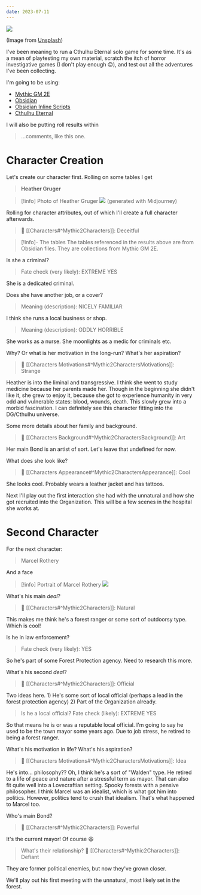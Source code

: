 ```yaml
---
date: 2023-07-11
---
```


![](https://i.imgur.com/CJS1gYT.png)

(Image from [Unsplash](https://unsplash.com/photos/93N0UST8BGc))

I've been meaning to run a Cthulhu Eternal solo game for some time. It's as a mean of playtesting my own material, scratch the itch of horror investigative games (I don't play enough 😔), and test out all the adventures I've been collecting.

I'm going to be using:

- [Mythic GM 2E](https://www.drivethrurpg.com/product/422929/Mythic-Game-Master-Emulator-Second-Edition)
- [Obsidian](https://obsidian.md/)
- [Obsidian Inline Scripts](https://github.com/jon-heard/obsidian-inline-scripts)
- [Cthulhu Eternal](https://www.drivethrurpg.com/product/384110/Cthulhu-Eternal--Modern-Age-SRD)

I will also be putting roll results within

> ...comments, like this one. 

# Character Creation

Let's create our character first. Rolling on some tables I get 

> **Heather Gruger**

> [!info] Photo of Heather Gruger
> ![](https://i.imgur.com/Sg4yA5I.png)
> (generated with Midjourney)


Rolling for character attributes, out of which I'll create a full character afterwards.

> 🎲 [[Characters#^Mythic2Characters]]: Deceitful

> [!info]- The tables
> The tables referenced in the results above are from Obsidian files. They are collections from Mythic GM 2E.


Is she a criminal? 

> Fate check (very likely):
EXTREME YES

She is a dedicated criminal.

Does she have another job, or a cover?

> Meaning (description):
NICELY FAMILIAR

I think she runs a local business or shop. 

> Meaning (description):
> ODDLY HORRIBLE

She works as a nurse. She moonlights as a medic for criminals etc. 

Why? Or what is her motivation in the long-run? What's her aspiration?

> 🎲 [[Characters Motivations#^Mythic2CharactersMotivations]]: Strange

Heather is into the liminal and transgressive. I think she went to study medicine because her parents made her. Though in the beginning she didn't like it, she grew to enjoy it, because she got to experience humanity in very odd and vulnerable states: blood, wounds, death. This slowly grew into a morbid fascination. I can definitely see this character fitting into the DG/Cthulhu universe.

Some more details about her family and background.

> 🎲 [[Characters Background#^Mythic2CharactersBackground]]: Art
> 

Her main Bond is an artist of sort. Let's leave that undefined for now.

What does she look like?

> 🎲 [[Characters Appearance#^Mythic2CharactersAppearance]]: Cool

She looks cool. Probably wears a leather jacket and has tattoos. 

Next I'll play out the first interaction she had with the unnatural and how she got recruited into the Organization. This will be a few scenes in the hospital she works at.

# Second Character

For the next character:

> Marcel Rothery

And a face

> [!info] Portrait of Marcel Rothery
> ![](https://i.imgur.com/uZMy56a.png)

What's his main *deal*?

> 🎲 [[Characters#^Mythic2Characters]]: Natural

This makes me think he's a forest ranger or some sort of outdoorsy type. Which is cool!

Is he in law enforcement?

> Fate check (very likely):
YES

So he's part of some Forest Protection agency. Need to research this more.

What's his second *deal*?

> 🎲 [[Characters#^Mythic2Characters]]: Official

Two ideas here. 1) He's some sort of local official (perhaps a lead in the forest protection agency) 2) Part of the Organization already.

> Is he a local official?
> Fate check (likely):
EXTREME YES

So that means he is or was a reputable local official. I'm going to say he used to be the town mayor some years ago. Due to job stress, he retired to being a forest ranger.

What's his motivation in life? What's his aspiration?

> 🎲 [[Characters Motivations#^Mythic2CharactersMotivations]]: Idea

He's into... philosophy?? Oh, I think he's a sort of "Walden" type. He retired to a life of peace and nature after a stressful term as mayor. That can also fit quite well into a Lovecraftian setting. Spooky forests with a pensive philosopher. I think Marcel was an idealist, which is what got him into politics. However, politics tend to crush that idealism. That's what happened to Marcel too. 

Who's main Bond?

> 🎲 [[Characters#^Mythic2Characters]]: Powerful

It's the current mayor! Of course 😆 

> What's their relationship?
> 🎲 [[Characters#^Mythic2Characters]]: Defiant

They are former political enemies, but now they've grown closer. 

We'll play out his first meeting with the unnatural, most likely set in the forest.

